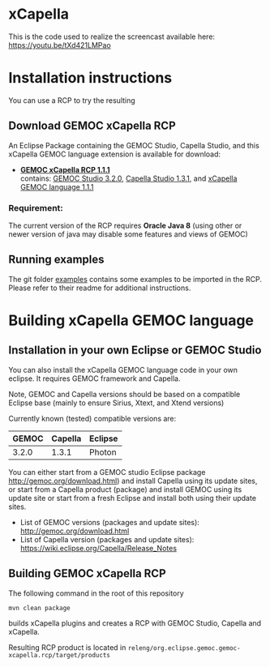 # xCapella

This is the code used to realize the screencast available here: https://youtu.be/tXd421LMPao


# Installation instructions

You can use a RCP to try the resulting 

## Download GEMOC xCapella RCP

An Eclipse Package containing the GEMOC Studio, Capella Studio, and this xCapella GEMOC language extension is available for download:
 
-  **[GEMOC xCapella RCP 1.1.1](http://gemoc.irisa.fr/pub/studio/gemoc_xcapella_1_1_1/)**  
  contains: 
  [GEMOC Studio 3.2.0](http://gemoc.org/studio_releases/eclipse_package/updatesite/2020/06/16/V3.2.0.html), 
  [Capella Studio 1.3.1](https://github.com/eclipse/capella/releases/tag/v1.3.1), and
  [xCapella GEMOC language 1.1.1](https://github.com/gemoc/xCapella/releases/tag/1.1.1)

### Requirement:

The current version of the RCP requires **Oracle Java 8**  (using other or newer version of java may disable some features and views of GEMOC) 

## Running examples

The git folder [examples](https://github.com/gemoc/xCapella/tree/master/examples) contains some examples to be imported in the RCP. 
Please refer to their readme for additional instructions.

# Building xCapella GEMOC language

## Installation in your own Eclipse or GEMOC Studio

You can also install the xCapella GEMOC language code in your own eclipse. It requires GEMOC framework and Capella.

Note, GEMOC and Capella versions should be based on a compatible Eclipse base (mainly to ensure Sirius, Xtext, and Xtend versions)  

Currently known (tested) compatible versions are:

| GEMOC         | Capella        | Eclipse       |
| :------------ | :------------- | ------------- |
| 3.2.0         | 1.3.1          | Photon        |


You can either start from a GEMOC studio Eclipse package http://gemoc.org/download.html) and install Capella using its update sites, or start from a Capella product (package) and install GEMOC using its update site
or start from a fresh Eclipse and install both using their update sites.

- List of GEMOC versions (packages and update sites): http://gemoc.org/download.html
- List of Capella version (packages and update sites): https://wiki.eclipse.org/Capella/Release_Notes

## Building GEMOC xCapella RCP

The following command in the root of this repository
```sh
mvn clean package
```
builds xCapella plugins and creates a RCP with GEMOC Studio, Capella and xCapella.

Resulting RCP product is located in `releng/org.eclipse.gemoc.gemoc-xcapella.rcp/target/products`

